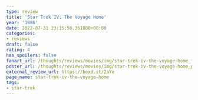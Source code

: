 ```yaml
---
type: review
title: 'Star Trek IV: The Voyage Home'
year: '1986'
date: 2022-07-31 23:15:50.361000+00:00
categories:
- reviews
draft: false
rating: 4
has_spoilers: false
fanart_url: /thoughts/reviews/movies/img/star-trek-iv-the-voyage-home_fanart.png
poster_url: /thoughts/reviews/movies/img/star-trek-iv-the-voyage-home_poster.png
external_review_url: https://boxd.it/2aYe
page_name: star-trek-iv-the-voyage-home
tags:
- star-trek
---
```


